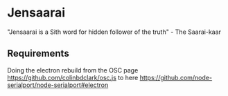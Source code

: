 # Jensaarai

"Jensaarai is a Sith word for hidden follower of the truth" - The Saarai-kaar

## Requirements
Doing the electron rebuild from the OSC page
https://github.com/colinbdclark/osc.js
to here
https://github.com/node-serialport/node-serialport#electron

